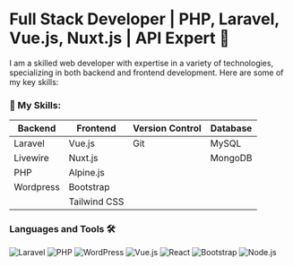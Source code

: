 # Full Stack Developer | PHP, Laravel, Vue.js, Nuxt.js | API Expert 🎇

I am a skilled web developer with expertise in a variety of technologies, specializing in both backend and frontend development. Here are some of my key skills:

### 🔧 My Skills:
| Backend          | Frontend                     | Version Control | Database|
|------------------|------------------------------|-----------------|---------|
| Laravel          | Vue.js                       | Git             | MySQL   |
| Livewire         | Nuxt.js                      |                 | MongoDB |
| PHP              | Alpine.js                    |                 |         |
| Wordpress        | Bootstrap                    |                 |         |
|                  | Tailwind CSS                 |                 |         |

### Languages and Tools 🛠 

![Laravel](https://img.shields.io/badge/Laravel-FF2D20?style=flat-square&logo=laravel&logoColor=white)
![PHP](https://img.shields.io/badge/PHP-777BB4?style=flat-square&logo=php&logoColor=white)
![WordPress](https://img.shields.io/badge/WordPress-21759B?style=flat-square&logo=wordpress&logoColor=ffffff)
![Vue.js](https://img.shields.io/badge/Vue.js-35495E?style=flat-square&logo=vuedotjs&logoColor=4FC08D)
![React](https://img.shields.io/badge/-React-61DAFB?style=flat-square&logo=react&logoColor=ffffff)
![Bootstrap](https://img.shields.io/badge/-Bootstrap-563D7C?style=flat-square&logo=Bootstrap)
![Node.js](https://img.shields.io/badge/-Nodejs-339933?style=flat-square&logo=Node.js&logoColor=ffffff)

